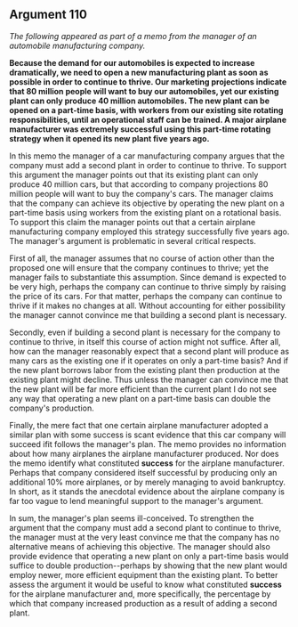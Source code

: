 
Argument 110
---------------------------

*The following appeared as part of a memo from the manager of an automobile manufacturing
company.*

**Because the demand for our automobiles is expected to increase dramatically, we need to
open a new manufacturing plant as soon as possible in order to continue to thrive. Our
marketing projections indicate that 80 million people will want to buy our automobiles, yet our
existing plant can only produce 40 million automobiles. The new plant can be opened on a
part-time basis, with workers from our existing site rotating responsibilities, until an operational
staff can be trained. A major airplane manufacturer was extremely successful using this
part-time rotating strategy when it opened its new plant five years ago.**


In this memo the manager of a car manufacturing company argues that the company must
add a second plant in order to continue to thrive. To support this argument the manager points
out that its existing plant can only produce 40 million cars, but that according to company
projections 80 million people will want to buy the company's cars. The manager claims that the
company can achieve its objective by operating the new plant on a part-time basis using
workers from the existing plant on a rotational basis. To support this claim the manager points
out that a certain airplane manufacturing company employed this strategy successfully five
years ago. The manager's argument is problematic in several critical respects.

First of all, the manager assumes that no course of action other than the proposed one will
ensure that the company continues to thrive; yet the manager fails to substantiate this
assumption. Since demand is expected to be very high, perhaps the company can continue to
thrive simply by raising the price of its cars. For that matter, perhaps the company can continue
to thrive if it makes no changes at all. Without accounting for either possibility the manager
cannot convince me that building a second plant is necessary.

Secondly, even if building a second plant is necessary for the company to continue to thrive,
in itself this course of action might not suffice. After all, how can the manager reasonably
expect that a second plant will produce as many cars as the existing one if it operates on only
a part-time basis? And if the new plant borrows labor from the existing plant then production at
the existing plant might decline. Thus unless the manager can convince me that the new plant
will be far more efficient than the current plant I do not see any way that operating a new plant
on a part-time basis can double the company's production.

Finally, the mere fact that one certain airplane manufacturer adopted a similar plan with
some success is scant evidence that this car company will succeed ifit follows the manager's
plan. The memo provides no information about how many airplanes the airplane manufacturer
produced. Nor does the memo identify what constituted **success** for the airplane
manufacturer. Perhaps that company considered itself successful by producing only an
additional 10% more airplanes, or by merely managing to avoid bankruptcy. In short, as it
stands the anecdotal evidence about the airplane company is far too vague to lend meaningful
support to the manager's argument.

In sum, the manager's plan seems ill-conceived. To strengthen the argument that the
company must add a second plant to continue to thrive, the manager must at the very least
convince me that the company has no alternative means of achieving this objective. The
manager should also provide evidence that operating a new plant on only a part-time basis
would suffice to double production--perhaps by showing that the new plant would employ
newer, more efficient equipment than the existing plant. To better assess the argument it would
be useful to know what constituted **success** for the airplane manufacturer and, more
specifically, the percentage by which that company increased production as a result of adding
a second plant.

